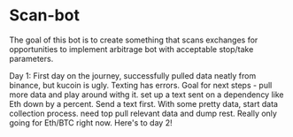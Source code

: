 # Scan-bot
The goal of this bot is to create something that scans exchanges for opportunities to implement arbitrage bot with acceptable stop/take parameters. 

Day 1: First day on the journey, successfully pulled data neatly from binance, but kucoin is ugly. Texting has errors. Goal for next steps - pull more data and play around withg it. 
set up a text sent on a dependency like Eth down by a percent. Send a text first. With some pretty data, start data collection process. need top pull relevant data and dump rest. 
Really only going for Eth/BTC right now. Here's to day 2! 


